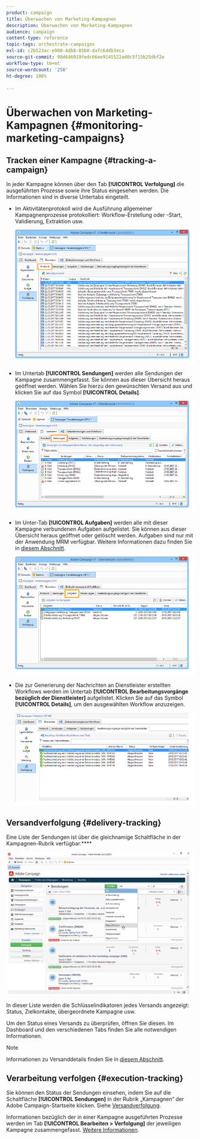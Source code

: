 ```yaml
---
product: campaign
title: Überwachen von Marketing-Kampagnen
description: Überwachen von Marketing-Kampagnen
audience: campaign
content-type: reference
topic-tags: orchestrate-campaigns
exl-id: c2b523ac-e900-4db8-85b0-dafc6ddb3eca
source-git-commit: 98d646919fedc66ee9145522ad0c5f15b25dbf2e
workflow-type: tm+mt
source-wordcount: '258'
ht-degree: 100%

---
```


# Überwachen von Marketing-Kampagnen {#monitoring-marketing-campaigns}

## Tracken einer Kampagne {#tracking-a-campaign}

In jeder Kampagne können über den Tab **[!UICONTROL Verfolgung]** die ausgeführten Prozesse sowie ihre Status eingesehen werden. Die Informationen sind in diverse Untertabs eingeteilt.

* Im Aktivitätenprotokoll wird die Ausführung allgemeiner Kampagnenprozesse protokolliert: Workflow-Erstellung oder -Start, Validierung, Extraktion usw.

   ![](assets/s_ncs_user_op_edit_exe_tab_a.png)

* Im Untertab **[!UICONTROL Sendungen]** werden alle Sendungen der Kampagne zusammengefasst. Sie können aus dieser Übersicht heraus geöffnet werden. Wählen Sie hierzu den gewünschten Versand aus und klicken Sie auf das Symbol **[!UICONTROL Details]**.

   ![](assets/s_ncs_user_op_edit_exe_tab_b.png)

* Im Unter-Tab **[!UICONTROL Aufgaben]** werden alle mit dieser Kampagne verbundenen Aufgaben aufgelistet. Sie können aus dieser Übersicht heraus geöffnet oder gelöscht werden. Aufgaben sind nur mit der Anwendung MRM verfügbar. Weitere Informationen dazu finden Sie in [diesem Abschnitt](../../campaign/using/creating-and-managing-tasks.md).

   ![](assets/s_ncs_user_op_edit_exe_tab_e.png)

* Die zur Generierung der Nachrichten an Dienstleister erstellten Workflows werden im Untertab **[!UICONTROL Bearbeitungsvorgänge bezüglich der Dienstleister]** aufgelistet. Klicken Sie auf das Symbol **[!UICONTROL Details]**, um den ausgewählten Workflow anzuzeigen.

   ![](assets/s_ncs_user_op_edit_exe_tab_d.png)

## Versandverfolgung {#delivery-tracking}

Eine Liste der Sendungen ist über die gleichnamige Schaltfläche in der Kampagnen-Rubrik verfügbar.****

![](assets/s_ncs_user_op_del_state_from_homepage.png)

In dieser Liste werden die Schlüsselindikatoren jedes Versands angezeigt: Status, Zielkontakte, übergeordnete Kampagne usw.

Um den Status eines Versands zu überprüfen, öffnen Sie diesen. Im Dashboard und den verschiedenen Tabs finden Sie alle notwendigen Informationen.

>[!NOTE]
>
>Informationen zu Versanddetails finden Sie in [diesem Abschnitt](../../delivery/using/about-message-tracking.md).

## Verarbeitung verfolgen {#execution-tracking}

Sie können den Status der Sendungen einsehen, indem Sie auf die Schaltfläche **[!UICONTROL Sendungen]** in der Rubrik „Kampagnen“ der Adobe Campaign-Startseite klicken. Siehe [Versandverfolgung](#delivery-tracking).

Informationen bezüglich der in einer Kampagne ausgeführten Prozesse werden im Tab **[!UICONTROL Bearbeiten > Verfolgung]** der jeweiligen Kampagne zusammengefasst. [Weitere Informationen](#tracking-a-campaign).
